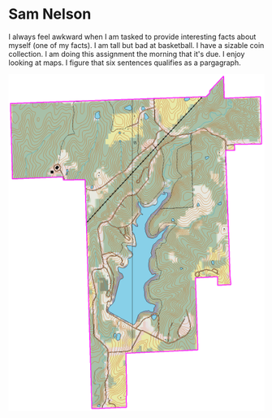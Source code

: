 # Sam Nelson
I always feel awkward when I am tasked to provide interesting facts about myself (one of my facts). I am tall but bad at basketball. I have a sizable coin collection. I am doing this assignment the morning that it's due. I enjoy looking at maps. I figure that six sentences qualifies as a pargagraph. 

![Image of park](image.gif)